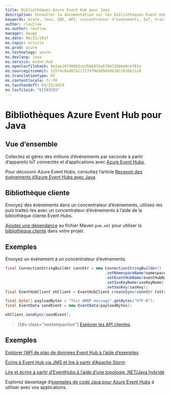 ```yaml
---
title: Bibliothèques Azure Event Hub pour Java
description: Consulter la documentation sur les bibliothèques Event Hub Java
keywords: Azure, Java, SDK, API, concentrateur d’événements, IoT, traitement de flux
author: rloutlaw
ms.author: routlaw
manager: douge
ms.date: 06/21/2017
ms.topic: article
ms.prod: azure
ms.technology: azure
ms.devlang: java
ms.service: event-hub
ms.openlocfilehash: 9e2ae18f98083cb35bb076a5f84726b669cbf81e
ms.sourcegitcommit: 115f4c8ad07a11f17d79e9d945d63917836b11c8
ms.translationtype: HT
ms.contentlocale: fr-FR
ms.lasthandoff: 04/23/2019
ms.locfileid: "61593355"
---
```

# <a name="azure-event-hub-libraries-for-java"></a>Bibliothèques Azure Event Hub pour Java

## <a name="overview"></a>Vue d’ensemble

Collectez et gérez des millions d’événements par seconde à partir d’appareils IoT connectés et d’applications avec [Azure Event Hubs](/azure/event-hubs/event-hubs-what-is-event-hubs).

Pour découvrir Azure Event Hubs, consultez l’article [Recevoir des événements d’Azure Event Hubs avec Java](/azure/event-hubs/event-hubs-java-get-started-receive-eph).


## <a name="client-library"></a>Bibliothèque cliente

Envoyez des événements dans un concentrateur d’événements, utilisez-les puis traitez-les avec un concentrateur d’événements à l’aide de la bibliothèque cliente Event Hubs.

[Ajoutez une dépendance](https://maven.apache.org/guides/getting-started/index.html#How_do_I_use_external_dependencies) au fichier Maven `pom.xml` pour utiliser la [bibliothèque cliente](https://mvnrepository.com/artifact/com.microsoft.azure/azure-eventhubs) dans votre projet.
 

## <a name="example"></a>Exemples

Envoyez un événement à un concentrateur d’événements.

```java
final ConnectionStringBuilder connStr = new ConnectionStringBuilder()
                                            .setNamespaceName(namespaceName)
                                            .setEventHubName(eventHubName)
                                            .setSasKeyName(sasKeyName)
                                            .setSasKey(sasKey);
final EventHubClient ehClient = EventHubClient.createSync(connStr.toString());

final byte[] payloadBytes = "Test AMQP message".getBytes("UTF-8");
final EventData sendEvent = new EventData(payloadBytes);

ehClient.sendSync(sendEvent);
```


> [!div class="nextstepaction"]
> [Explorer les API clientes](/java/api/overview/azure/eventhubs/client)



## <a name="samples"></a>Exemples

[Explorer l’API de plan de données Event Hub à l’aide d’exemples][1]

[Écrire à Event Hub via JMS et lire à partir d’Apache Storm][2]

[Lire et écrire à partir d’EventHubs à l’aide d’une topologie .NET/Java hybride][3] 

[1]: https://github.com/Azure/azure-event-hubs/tree/master/samples/Java
[2]: https://github.com/Azure-Samples/event-hubs-java-storm-sender-jms-receiver
[3]: https://github.com/Azure-Samples/hdinsight-dotnet-java-storm-eventhub

Explorez davantage d’[exemples de code Java pour Azure Event Hubs](https://azure.microsoft.com/resources/samples/?platform=java&term=event) à utiliser avec vos applications.

